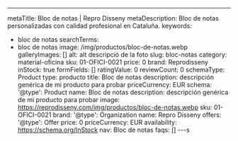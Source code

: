 ---
metaTitle: Bloc de notas | Repro Disseny
metaDescription: Bloc de notas personalizadas con calidad profesional en Cataluña.
keywords:
- bloc de notas
searchTerms:
- bloc de notas
image: /img/productos/bloc-de-notas.webp
galleryImages: []
alt: alt descripció de la foto
slug: bloc-notas
category: material-oficina
sku: 01-OFICI-0021
price: 0
brand: Reprodisseny
inStock: true
formFields: []
ratingValue: 0
reviewCount: 0
schemaType: Product
type: producto
title: Bloc de notas
description: descripción genérica de mi producto para probar
priceCurrency: EUR
schema:
  '@type': Product
  name: Bloc de notas
  description: descripción genérica de mi producto para probar
  image: https://reprodisseny.com/img/productos/bloc-de-notas.webp
  sku: 01-OFICI-0021
  brand:
    '@type': Organization
    name: Repro Disseny
  offers:
    '@type': Offer
    price: 0
    priceCurrency: EUR
    availability: https://schema.org/InStock
nav: Bloc de notas
faqs: []
---s